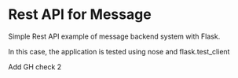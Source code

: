 Rest API for Message
========================

Simple Rest API example of message backend system with Flask.

In this case, the application is tested using nose and flask.test_client

Add GH check 2
